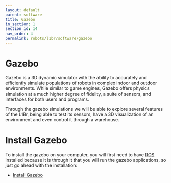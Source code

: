 ```yaml
---
layout: default
parent: software
title: Gazebo
in_section: 1
section_id: 14
nav_order: 4
permalink: robots/l1br/software/gazebo
---
```


# Gazebo

Gazebo is a 3D dynamic simulator with the ability to accurately and efficiently simulate populations of robots in complex indoor and outdoor environments. While similar to game engines, Gazebo offers physics simulation at a much higher degree of fidelity, a suite of sensors, and interfaces for both users and programs.

Through the gazebo simulations we will be able to explore several features of the L1Br, being able to test its sensors, have a 3D visualization of an environment and even control it through a warehouse.

# Install Gazebo

To install the gazebo on your computer, you will first need to have [ROS](https://laser-robotics.github.io/warehouseIO/docs/software/ros) installed because it is through it that you will run the gazebo applications, so just go ahead with the installation:

- [Install Gazebo](http://gazebosim.org/tutorials?tut=install_ubuntu&cat=install)